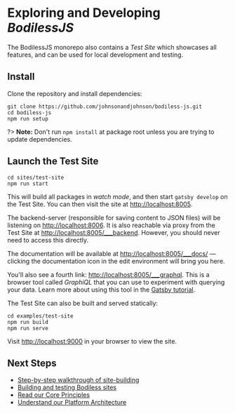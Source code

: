 # Exploring and Developing _BodilessJS_

The BodilessJS monorepo also contains a _Test Site_ which showcases all features, and can be used
for local development and testing.

## Install

Clone the repository and install dependencies:

```shell-session
git clone https://github.com/johnsonandjohnson/bodiless-js.git
cd bodiless-js
npm run setup
```

?> **Note:** Don't run `npm install` at package root unless you are trying to update dependencies.

## Launch the Test Site

```shell-session
cd sites/test-site
npm run start
```

This will build all packages in _watch mode_, and then start `gatsby develop` on the Test Site. You
can then visit the site at [http://localhost:8005](http://localhost:8005 ':target=_blank').

The backend-server (responsible for saving content to JSON files) will be listening on
[http://localhost:8006](http://localhost:8006 ':target=_blank'). It is also reachable via proxy from
the Test Site at [http://localhost:8005/___backend](http://localhost:8005/___backend
':target=_blank'). However, you should never need to access this directly.

The documentation will be available at
[http://localhost:8005/___docs/](http://localhost:8005/___docs/ ':target=_blank') — clicking the
documentation icon in the edit environment will bring you here.

You'll also see a fourth link: [http://localhost:8005/___graphql](http://localhost:8005/___graphql
':target=\_blank'). This is a browser tool called _GraphiQL_ that you can use to experiment with
querying your data. Learn more about using this tool in the [Gatsby
tutorial](https://www.gatsbyjs.com/docs/tutorial/part-4/#use-graphiql-to-explore-the-data-layer-and-write-graphql-queries
':target=_blank').

The Test Site can also be built and served statically:

```shell-session
cd examples/test-site
npm run build
npm run serve
```

Visit [http://localhost:9000](http://localhost:9000 ':target=_blank') in your browser to view the
site.

## Next Steps

- [Step-by-step walkthrough of site-building](/Development/Guides/BuildingSites/)
- [Building and testing Bodiless sites](/Development/LocalSites)
- [Read our Core Principles](./CorePrinciples)
- [Understand our Platform Architecture](/Development/Architecture/Data)
